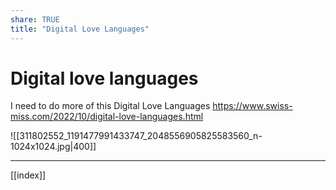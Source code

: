 ```yaml
---
share: TRUE
title: "Digital Love Languages"
---
```

# Digital love languages
I need to do more of this
Digital Love Languages https://www.swiss-miss.com/2022/10/digital-love-languages.html



![[311802552_1191477991433747_2048556905825583560_n-1024x1024.jpg|400]]


---
[[index]]